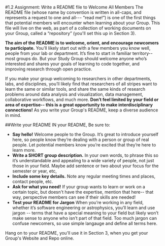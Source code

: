 #1.2 Assignment: Write a README file to Welcome All Members
The README file (whose name by convention is written in all-caps, and represents a request to one and all--- “read me!”) is one of the first things that potential members will encounter when learning about your Group. This file will live on the web, as part of a collection of working documents on your Group, called a “repository” (you'll set this up in Section 3). 

**The aim of the README is to welcome, orient, and encourage newcomers to participate.** You’ll likely start out with a few members you know well, people from your lab or department. It’s fine to start in familiar territory-- most groups do. But your Study Group should welcome anyone who’s interested and shares your goals of learning to code together, and improving research through open practice. 

If you make your group welcoming to researchers in other departments, labs, and disciplines, you’ll likely find that researchers of all stripes want to learn the same or similar tools, and share the same kinds of research problems around data analysis and visualization, data management, collaborative workflows, and much more. **Don’t feel limited by your field or area of expertise-- this is a great opportunity to make interdisciplinary connections!** As you write your Group's README, keep a diverse audience in mind. 

##Write your README
IN your README, Be sure to:

* **Say hello!** Welcome people to the Group. It’s great to introduce yourself here, so people know they’re dealing with a person or group of real people. Let potential members know you’re excited that they’re here to learn more.
* **Write a SHORT group description.** In your own words,  to phrase this so it’s understandable and appealing to a wide variety of people, not just those in your field. Maybe add sentence or two about your focus for the semester or year, etc, 
* **Include some key details.** Note any regular meeting times and places, contact people, etc. 
* **Ask for what you need!** If your group wants to learn or work on a certain topic, but doesn't have the expertise, mention that here-- that way, perspective members can see if their skills are needed!
* **Test your README for Jargon** When you’re working in any field, whether it’s software engineering or astrophysics, you’ll learn and use jargon -- terms that have a special meaning to your field but likely won’t make sense to anyone who isn’t part of that field. Too much jargon can confuse newcomers, so use simple langauge and define all terms here. 

Hang on to your README, you'll use it in Section 3, when you get your Group's Website and Repo online. 
